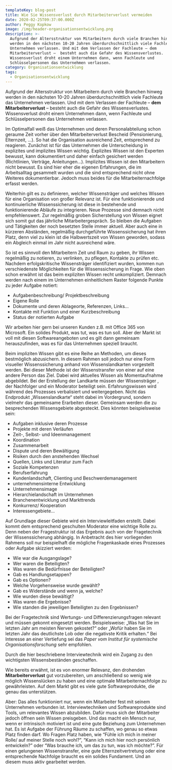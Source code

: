 ```yaml
---
templateKey: blog-post
title: Wie Sie Wissensverlust durch Mitarbeiterverlust vermeiden
date: 2020-02-25T09:37:00.000Z
author: Peggy Kopkow
image: /img/header-organisationsentwicklung.png
description: >-
  Aufgrund der Altersstruktur von Mitarbeitern durch viele Branchen hinweg
  werden in den nächsten 10-20 Jahren überdurchschnittlich viele Fachleute das
  Unternehmen verlassen. Und mit dem Verlassen der Fachleute – dem
  Mitarbeiterverlust –  besteht auch die Gefahr des Wissensverlustes.
  Wissensverlust droht einem Unternehmen dann, wenn Fachleute und
  Schlüsselpersonen das Unternehmen verlassen.
category: Organisationsentwicklung
tags:
  - Organisationsentwicklung
---
```

Aufgrund der Altersstruktur von Mitarbeitern durch viele Branchen hinweg werden in den nächsten 10-20 Jahren überdurchschnittlich viele Fachleute das Unternehmen verlassen. Und mit dem Verlassen der Fachleute – **dem Mitarbeiterverlust** –  besteht auch die Gefahr des Wissensverlustes. Wissensverlust droht einem Unternehmen dann, wenn Fachleute und Schlüsselpersonen das Unternehmen verlassen. 

Im Optimalfall weiß das Unternehmen und deren Personalabteilung schon geraume Zeit vorher über den Mitarbeiterverlust Bescheid (Pensionierung, Elternzeit, …). So hat die Organisation ausreichend Zeit, entsprechend zu reagieren.  Zunächst ist für das Unternehmen die Unterscheidung in explizites und implizites Wissen wichtig. Explizites Wissen ist den Experten bewusst, kann dokumentiert und daher einfach gesichert werden (Richtlinien, Verträge, Anleitungen…). Implizites Wissen ist den Mitarbeitern nicht bewusst. Es sind hier eher die eigenen Erfahrungen, die im Arbeitsalltag gesammelt wurden und die sind entsprechend nicht ohne Weiteres dokumentierbar. Jedoch muss beides für die Mitarbeiternachfolge erfasst werden. 

Weiterhin gilt es zu definieren, welcher Wissensträger und welches Wissen für eine Organisation von großer Relevanz ist. Für eine funktionierende und kontinuierliche Wissenssicherung ist diese in bestehende und funktionierende Abläufe zu integrieren. Neue Prozesse sind demnach nicht empfehlenswert. Zur regelmäßig groben Sicherstellung von Wissen eignet sich somit gut das jährliche Mitarbeitergespräch. So bleiben die Aufgaben und Tätigkeiten der noch besetzten Stelle immer aktuell. Aber auch eine in kürzeren Abständen, regelmäßig durchgeführte Wissenssicherung hat ihren Platz, denn viel zu klein ist die Halbwertszeit von Wissen geworden, sodass ein Abgleich einmal im Jahr nicht ausreichend wäre.

So ist es sinnvoll den Mitarbeitern Zeit und Raum zu geben, ihr Wissen regelmäßig zu notieren, zu verlinken, zu pflegen, Kontakte zu prüfen etc. Nachdem erfolgskritische Wissensträger identifiziert wurden, kommen nun verschiedenste Möglichkeiten für die Wissenssicherung in Frage. Wie oben schon erwähnt ist das beim expliziten Wissen recht unkompliziert. Demnach werden nach einem im Unternehmen einheitlichem Raster folgende Punkte zu jeder Aufgabe notiert:

* Aufgabenbeschreibung/ Projektbeschreibung
* Eigene Rolle
* Dokumente und deren Ablageorte, Referenzen, Links…
* Kontakte mit Funktion und einer Kurzbeschreibung
* Status der notierten Aufgabe

Wir arbeiten hier gern bei unseren Kunden z.B. mit Office 365 von Microsoft. Ein solides Produkt, was tut, was es tun soll. Aber der Markt ist voll mit diesen Softwareangeboten und es gilt dann gemeinsam herauszufinden, was es für das Unternehmen speziell braucht.

Beim impliziten Wissen gibt es eine Reihe an Methoden, um dieses bestmöglich abzusichern. In diesem Rahmen soll jedoch nur eine Form visueller Wissenssicherung anhand von Wissenslandkarten vorgestellt werden. Bei dieser Methode ist der Wissenstransfer von einer auf eine andere Person das Ziel. Dabei wird aktuelles Wissen als Momentaufnahme abgebildet. Bei der Erstellung der Landkarte müssen der Wissensträger , der Nachfolger und ein Moderator beteiligt sein. Erfahrungswissen wird während des Prozesses verbalisiert und weitergegeben. Nicht das Endprodukt „Wissenslandkarte“ steht dabei im Vordergrund, sondern vielmehr das gemeinsame Erarbeiten dieser. Gemeinsam werden die zu besprechenden Wissensgebiete abgesteckt. Dies könnten beispielsweise sein:

* Aufgaben inklusive deren Prozesse
* Projekte mit deren Verläufen
* Zeit-, Selbst- und Ideenmanagement
* Koordination
* Zusammenarbeit
* Dispute und deren Bewältigung
* Risiken durch den anstehenden Wechsel
* Quellen, Links und Literatur zum Fach
* Soziale Kompetenzen
* Berufserfahrung
* Kundenlandschaft, Clienting und Beschwerdemanagement
* unternehmensinterne Entwicklung
* Unternehmensimage
* Hierarchielandschaft im Unternehmen
* Branchenentwicklung und Markttrends
* Konkurrenz/ Kooperation
* Interessengebiete…

Auf Grundlage dieser Gebiete wird ein Interviewleitfaden erstellt. Dabei kommt dem entsprechend geschulten Moderator eine wichtige Rolle zu. Denn neben der Fragestruktur ist das Ergebnis auch von der Fragetechnik der Wissenssicherung abhängig. In Anbetracht des hier vorliegenden Rahmens soll nur beispielhaft die mögliche Fragenkaskade eines Prozesses oder Aufgabe skizziert werden:

* Wie war die Ausgangslage?
* Wer waren die Beteiligten?
* Was waren die Bedürfnisse der Beteiligten?
* Gab es Handlungsetappen?
* Gab es Optionen?
* Welche Vorgehensweise wurde gewählt?
* Gab es Widerstände und wenn ja, welche?
* Wie wurden diese bewältigt?
* Was waren die Ergebnisse?
* Wie standen die jeweiligen Beteiligten zu den Ergebnissen?

Bei der Fragetechnik sind Wertungs- und Differenzierungsfragen relevant und müssen gekonnt eingesetzt werden. Beispielsweise: „Was hat Sie im letzten Jahr am meisten Nerven gekostet?“ oder „Wofür haben Sie im letzten Jahr das deutlichste Lob oder die negativste Kritik erhalten.“ Bei Interesse an einer Vertiefung sei das *Paper vom Institut für systemische Organisationsforschung* sehr empfohlen.

Durch die hier beschriebene Interviewtechnik wird ein Zugang zu den wichtigsten Wissensbeständen geschaffen. 

Wie bereits erwähnt, ist es von enormer Relevanz, den drohenden **Mitarbeiterverlust** gut vorzubereiten, um anschließend so wenig wie möglich Wissenslücken zu haben und eine optimale Mitarbeiternachfolge zu gewährleisten. Auf dem Markt gibt es viele gute Softwareprodukte, die genau das unterstützen.

Aber: Das alles funktioniert nur, wenn ein Mitarbeiter fest mit seinem Unternehmen verbunden ist. Interviewtechniken und Softwareprodukte sind Tools, um relevantes Wissen abzubilden. Dafür muss sich der Mitarbeiter jedoch öffnen sein Wissen preisgeben. Und das macht ein Mensch nur, wenn er intrinsisch motiviert ist und eine gute Beziehung zum Unternehmen hat. Es ist Aufgabe der Führung Räume zu schaffen, wo genau so etwas Platz finden darf. Wo Fragen Platz haben, wie “Fühle ich mich in meiner Rolle/ auf meiner Stelle noch wohl?”, “Kann ich mich hier noch persönlich entwickeln?” oder “Was brauche ich, um das zu tun, was ich möchte?”. Für einen gelungenen Wissenstransfer, eine gute Elternzeitvertretung oder eine entsprechende Nachfolge braucht es ein solides Fundament. Und an diesem muss aktiv gearbeitet werden.
